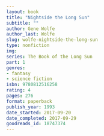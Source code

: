 ```yaml
---
layout: book
title: "Nightside the Long Sun"
subtitle: ""
author: Gene Wolfe
author_last: Wolfe
slug: wolfe-nightside-the-long-sun
type: nonfiction
img: 
series: The Book of the Long Sun
part: 1
genres:
- fantasy
- science fiction
isbn: 9780812516258
rating: 4
pages: 276
format: paperback
publish_year: 1993
date_started: 2017-09-20
date_completed: 2017-09-29
goodreads_id: 18747374
---
```

